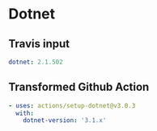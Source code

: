 # Dotnet

## Travis input

```yaml
dotnet: 2.1.502
```

## Transformed Github Action

```yaml
- uses: actions/setup-dotnet@v3.0.3
  with:
    dotnet-version: '3.1.x'
```
